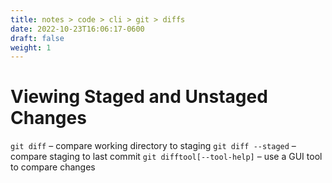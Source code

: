 ```yaml
---
title: notes > code > cli > git > diffs
date: 2022-10-23T16:06:17-0600
draft: false
weight: 1
---
```

# Viewing Staged and Unstaged Changes
`git diff` – compare working directory to staging
`git diff --staged` – compare staging to last commit
`git difftool[--tool-help]` – use a GUI tool to compare changes

